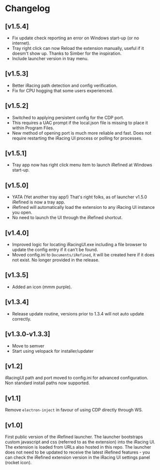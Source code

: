 # Changelog

## [v1.5.4]

- Fix update check reporting an error on Windows start-up (or no internet).
- Tray right click can now Reload the extension manually, useful if it doesm't show up. Thanks to Simber for the inspiration.
- Include launcher version in tray menu.

## [v1.5.3]

- Better iRacing path detection and config verification.
- Fix for CPU hogging that some users experienced.

## [v1.5.2]

- Switched to applying persistent config for the CDP port.
- This requires a UAC prompt if the local.json file is missing to place it within Program Files.
- New method of opening port is much more reliable and fast. Does not require restarting the iRacing UI process or polling for processes.

## [v1.5.1]

- Tray app now has right click menu item to launch iRefined at Windows start-up.

## [v1.5.0]

- YATA (Yet another tray app!) That's right folks, as of launcher v1.5.0 iRefined is now a tray app.
- iRefined will automatically load the extension to any iRacing UI instance you open.
- No need to launch the UI through the iRefined shortcut.

## [v1.4.0]

- Improved logic for locating iRacingUI.exe including a file browser to update the config entry if it can't be found.
- Moved config.ini to `Documents/iRefined`, it will be created here if it does not exist. No longer provided in the release.

## [v1.3.5]

- Added an icon (mmm purple).

## [v1.3.4]

- Release update routine, versions prior to 1.3.4 will not auto update correctly.

## [v1.3.0-v1.3.3]

- Move to semver
- Start using velopack for installer/updater

## [v1.2]

iRacingUI path and port moved to config.ini for advanced configuration. Non standard install paths now supported.

## [v1.1]

Remove `electron-inject` in favour of using CDP directly through WS.

## [v1.0]

First public version of the iRefined launcher. The launcher bootstraps custom javascript and css (referred to as the extension) into the iRacing UI. The extension is loaded from URLs also hosted in this repo. The launcher does not need to be updated to receive the latest iRefined features - you can check the iRefined extension version in the iRacing UI settings panel (rocket icon).
